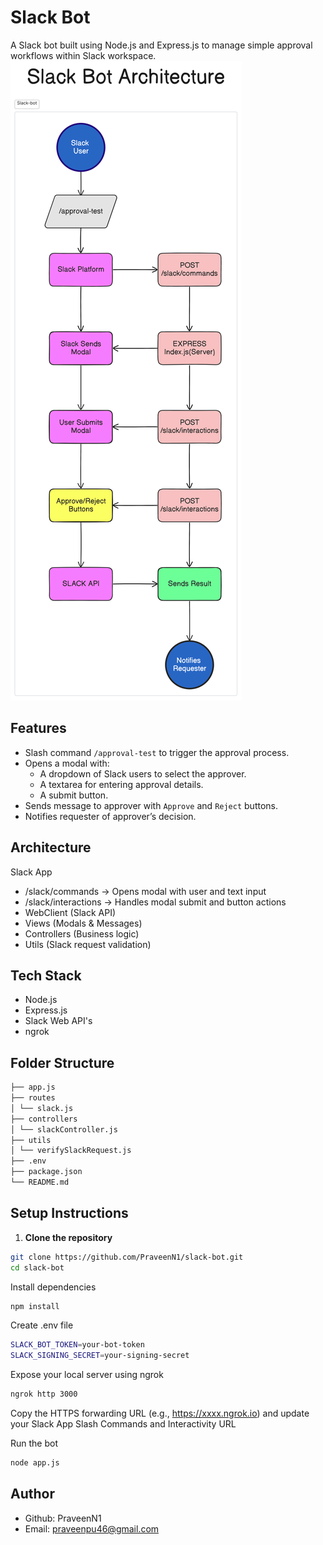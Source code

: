 # Slack Bot 

A Slack bot built using Node.js and Express.js to manage simple approval workflows within Slack workspace.
![Slack Bot Architecture](Slack-Bot-Architecture.png)

## Features

- Slash command `/approval-test` to trigger the approval process.
- Opens a modal with:
  - A dropdown of Slack users to select the approver.
  - A textarea for entering approval details.
  - A submit button.
- Sends message to approver with `Approve` and `Reject` buttons.
- Notifies requester of approver’s decision.

## Architecture

Slack App
 -  /slack/commands → Opens modal with user and text input
 -  /slack/interactions → Handles modal submit and button actions
 -  WebClient (Slack API)
 -  Views (Modals & Messages)
 -  Controllers (Business logic)
 -  Utils (Slack request validation)

## Tech Stack

- Node.js
- Express.js
- Slack Web API's
- ngrok 

## Folder Structure

```bash
├── app.js 
├── routes
│ └── slack.js
├── controllers
│ └── slackController.js
├── utils
│ └── verifySlackRequest.js
├── .env
├── package.json
└── README.md
```

## Setup Instructions

1. **Clone the repository**

```bash
git clone https://github.com/PraveenN1/slack-bot.git
cd slack-bot
```

Install dependencies
```bash
npm install
```
Create .env file
```bash
SLACK_BOT_TOKEN=your-bot-token
SLACK_SIGNING_SECRET=your-signing-secret
```
Expose your local server using ngrok
```bash
ngrok http 3000
```
Copy the HTTPS forwarding URL (e.g., https://xxxx.ngrok.io) and update your Slack App Slash Commands and Interactivity URL 

Run the bot
```bash
node app.js
```

## Author
- Github: PraveenN1 
- Email: praveenpu46@gmail.com
